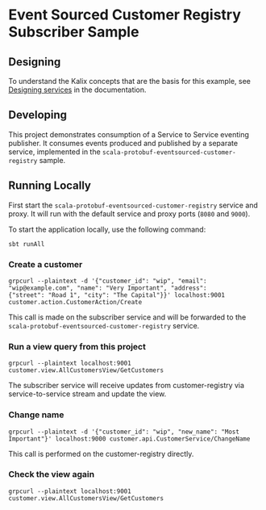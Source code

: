 # Event Sourced Customer Registry Subscriber Sample

## Designing

To understand the Kalix concepts that are the basis for this example, see [Designing services](https://docs.kalix.io/developing/development-process-proto.html) in the documentation.


## Developing

This project demonstrates consumption of a Service to Service eventing publisher. It consumes events produced and published
by a separate service, implemented in the `scala-protobuf-eventsourced-customer-registry` sample.

## Running Locally

First start the `scala-protobuf-eventsourced-customer-registry` service and proxy. It will run with the default service and proxy ports (`8080` and `9000`).

To start the application locally, use the following command:

```
sbt runAll
```

### Create a customer

```shell
grpcurl --plaintext -d '{"customer_id": "wip", "email": "wip@example.com", "name": "Very Important", "address": 
{"street": "Road 1", "city": "The Capital"}}' localhost:9001  customer.action.CustomerAction/Create
```

This call is made on the subscriber service and will be forwarded to the 
`scala-protobuf-eventsourced-customer-registry` service.

### Run a view query from this project

```shell
grpcurl --plaintext localhost:9001 customer.view.AllCustomersView/GetCustomers
```

The subscriber service will receive updates from customer-registry via service-to-service stream and update the view.

### Change name

```shell
grpcurl --plaintext -d '{"customer_id": "wip", "new_name": "Most Important"}' localhost:9000 customer.api.CustomerService/ChangeName
```

This call is performed on the customer-registry directly.

### Check the view again

```shell
grpcurl --plaintext localhost:9001 customer.view.AllCustomersView/GetCustomers
```
